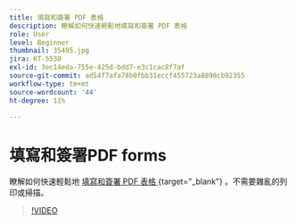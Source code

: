 ```yaml
---
title: 填寫和簽署 PDF 表格
description: 瞭解如何快速輕鬆地填寫和簽署 PDF 表格
role: User
level: Beginner
thumbnail: 35495.jpg
jira: KT-5530
exl-id: 3ec14eda-755e-425d-bdd7-e3c1cac8f7af
source-git-commit: ad54f7afa78b0fbb31eccf455723a8890cb92355
workflow-type: tm+mt
source-wordcount: '44'
ht-degree: 11%

---
```


# 填寫和簽署PDF forms

瞭解如何快速輕鬆地 [ 填寫和簽署 PDF 表格 ](https://www.adobe.com/tw/acrobat/online/sign-pdf.html) {target="_blank"} 。不需要雜亂的列印或掃描。

>[!VIDEO](https://video.tv.adobe.com/v/35495?quality=12&learn=on&hidetitle=true)
